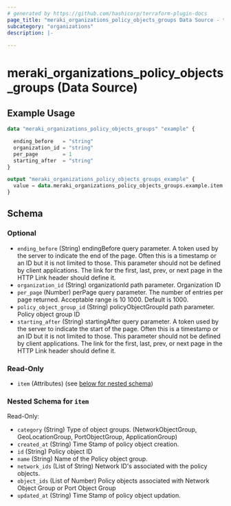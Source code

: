 ```yaml
---
# generated by https://github.com/hashicorp/terraform-plugin-docs
page_title: "meraki_organizations_policy_objects_groups Data Source - terraform-provider-meraki"
subcategory: "organizations"
description: |-
  
---
```


# meraki_organizations_policy_objects_groups (Data Source)



## Example Usage

```terraform
data "meraki_organizations_policy_objects_groups" "example" {

  ending_before   = "string"
  organization_id = "string"
  per_page        = 1
  starting_after  = "string"
}

output "meraki_organizations_policy_objects_groups_example" {
  value = data.meraki_organizations_policy_objects_groups.example.item
}
```

<!-- schema generated by tfplugindocs -->
## Schema

### Optional

- `ending_before` (String) endingBefore query parameter. A token used by the server to indicate the end of the page. Often this is a timestamp or an ID but it is not limited to those. This parameter should not be defined by client applications. The link for the first, last, prev, or next page in the HTTP Link header should define it.
- `organization_id` (String) organizationId path parameter. Organization ID
- `per_page` (Number) perPage query parameter. The number of entries per page returned. Acceptable range is 10 1000. Default is 1000.
- `policy_object_group_id` (String) policyObjectGroupId path parameter. Policy object group ID
- `starting_after` (String) startingAfter query parameter. A token used by the server to indicate the start of the page. Often this is a timestamp or an ID but it is not limited to those. This parameter should not be defined by client applications. The link for the first, last, prev, or next page in the HTTP Link header should define it.

### Read-Only

- `item` (Attributes) (see [below for nested schema](#nestedatt--item))

<a id="nestedatt--item"></a>
### Nested Schema for `item`

Read-Only:

- `category` (String) Type of object groups. (NetworkObjectGroup, GeoLocationGroup, PortObjectGroup, ApplicationGroup)
- `created_at` (String) Time Stamp of policy object creation.
- `id` (String) Policy object ID
- `name` (String) Name of the Policy object group.
- `network_ids` (List of String) Network ID's associated with the policy objects.
- `object_ids` (List of Number) Policy objects associated with Network Object Group or Port Object Group
- `updated_at` (String) Time Stamp of policy object updation.
